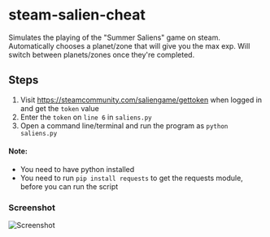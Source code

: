# steam-salien-cheat
Simulates the playing of the "Summer Saliens" game on steam. Automatically chooses a planet/zone that will give you the max exp. Will switch between planets/zones once they're completed.

## Steps
1. Visit https://steamcommunity.com/saliengame/gettoken when logged in and get the `token` value
2. Enter the `token` on `line 6` in `saliens.py`
3. Open a command line/terminal and run the program as `python saliens.py`

#### Note:
- You need to have python installed
- You need to run `pip install requests` to get the requests module, before you can run the script

### Screenshot
![Screenshot](https://raw.githubusercontent.com/nathan78906/steam-salien-cheat/master/screenshot.png)
